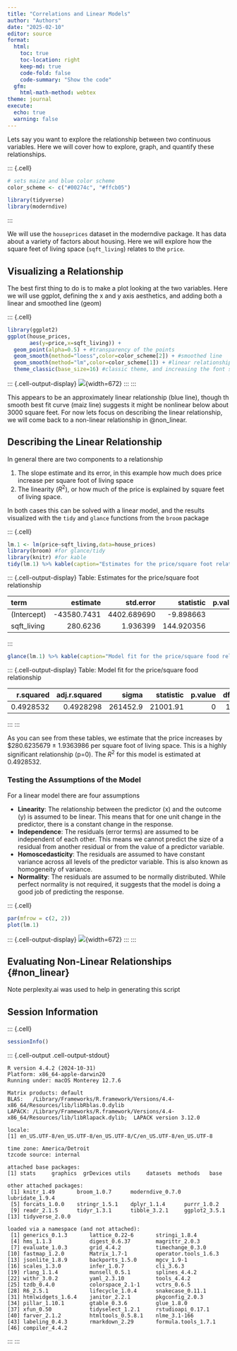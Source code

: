 ```yaml
---
title: "Correlations and Linear Models"
author: "Authors"
date: "2025-02-10"
editor: source
format: 
  html:
    toc: true
    toc-location: right
    keep-md: true
    code-fold: false
    code-summary: "Show the code"
  gfm:
    html-math-method: webtex
theme: journal
execute:
  echo: true
  warning: false
---
```




Lets say you want to explore the relationship between two continuous variables.  Here we will cover how to explore, graph, and quantify these relationships.


::: {.cell}

```{.r .cell-code}
# sets maize and blue color scheme
color_scheme <- c("#00274c", "#ffcb05")

library(tidyverse)
library(moderndive)
```
:::


We will use the `houseprices` dataset in the moderndive package.  It has data about a variety of factors about housing.  Here we will explore how the square feet of living space (`sqft_living`) relates to the `price`.

## Visualizing a Relationship

The best first thing to do is to make a plot looking at the two variables.  Here we will use ggplot, defining the x and y axis aesthetics, and adding both a linear and smoothed line (geom)


::: {.cell}

```{.r .cell-code}
library(ggplot2)
ggplot(house_prices,
       aes(y=price,x=sqft_living)) +
  geom_point(alpha=0.5) + #transparency of the points
  geom_smooth(method="loess",color=color_scheme[2]) + #smoothed line
  geom_smooth(method="lm",color=color_scheme[1]) + #linear relationship
  theme_classic(base_size=16) #classic theme, and increasing the font size
```

::: {.cell-output-display}
![](correlations-linear-models_files/figure-html/price-sqft-living-1.png){width=672}
:::
:::

This appears to be an approximately linear relationship (blue line), though th smooth best fit curve (maiz line) suggests it might be nonlinear below about 3000 square feet.  For now lets focus on describing the linear relationship, we will come back to a non-linear relationship in @non_linear.

## Describing the Linear Relationship

In general there are two components to a relationship

1. The slope estimate and its error, in this example how much does price increase per square foot of living space
2. The linearity ($R^2$), or how much of the price is explained by square feet of living space.

In both cases this can be solved with a linear model, and the results visualized with the `tidy` and `glance` functions from the `broom` package


::: {.cell}

```{.r .cell-code}
lm.1 <- lm(price~sqft_living,data=house_prices)
library(broom) #for glance/tidy
library(knitr) #for kable
tidy(lm.1) %>% kable(caption="Estimates for the price/square foot relationship")
```

::: {.cell-output-display}
Table: Estimates for the price/square foot relationship

|term        |    estimate|   std.error|  statistic| p.value|
|:-----------|-----------:|-----------:|----------:|-------:|
|(Intercept) | -43580.7431| 4402.689690|  -9.898663|       0|
|sqft_living |    280.6236|    1.936399| 144.920356|       0|
:::

```{.r .cell-code}
glance(lm.1) %>% kable(caption="Model fit for the price/square food relationship")
```

::: {.cell-output-display}
Table: Model fit for the price/square food relationship

| r.squared| adj.r.squared|    sigma| statistic| p.value| df|    logLik|      AIC|      BIC|     deviance| df.residual|  nobs|
|---------:|-------------:|--------:|---------:|-------:|--:|---------:|--------:|--------:|------------:|-----------:|-----:|
| 0.4928532|     0.4928298| 261452.9|  21001.91|       0|  1| -300267.3| 600540.6| 600564.5| 1.477276e+15|       21611| 21613|
:::
:::


As you can see from these tables, we estimate that the price increases by \$280.6235679 $\pm$ 1.9363986 per square foot of living space.  This is a highly significant relationship (p=0).  The $R^2$ for this model is estimated at 0.4928532.

### Testing the Assumptions of the Model

For a linear model there are four assumptions

* **Linearity**: The relationship between the predictor (x) and the outcome (y) is assumed to be linear. This means that for one unit change in the predictor, there is a constant change in the response.
* **Independence**: The residuals (error terms) are assumed to be independent of each other. This means we cannot predict the size of a residual from another residual or from the value of a predictor variable.
* **Homoscedasticity**: The residuals are assumed to have constant variance across all levels of the predictor variable. This is also known as homogeneity of variance.
* **Normality**: The residuals are assumed to be normally distributed. While perfect normality is not required, it suggests that the model is doing a good job of predicting the response.



::: {.cell}

```{.r .cell-code}
par(mfrow = c(2, 2))
plot(lm.1)
```

::: {.cell-output-display}
![](correlations-linear-models_files/figure-html/lm-assumptions-1.png){width=672}
:::
:::


## Evaluating Non-Linear Relationships {#non_linear}

Note perplexity.ai was used to help in generating this script

## Session Information


::: {.cell}

```{.r .cell-code}
sessionInfo()
```

::: {.cell-output .cell-output-stdout}
```
R version 4.4.2 (2024-10-31)
Platform: x86_64-apple-darwin20
Running under: macOS Monterey 12.7.6

Matrix products: default
BLAS:   /Library/Frameworks/R.framework/Versions/4.4-x86_64/Resources/lib/libRblas.0.dylib 
LAPACK: /Library/Frameworks/R.framework/Versions/4.4-x86_64/Resources/lib/libRlapack.dylib;  LAPACK version 3.12.0

locale:
[1] en_US.UTF-8/en_US.UTF-8/en_US.UTF-8/C/en_US.UTF-8/en_US.UTF-8

time zone: America/Detroit
tzcode source: internal

attached base packages:
[1] stats     graphics  grDevices utils     datasets  methods   base     

other attached packages:
 [1] knitr_1.49       broom_1.0.7      moderndive_0.7.0 lubridate_1.9.4 
 [5] forcats_1.0.0    stringr_1.5.1    dplyr_1.1.4      purrr_1.0.2     
 [9] readr_2.1.5      tidyr_1.3.1      tibble_3.2.1     ggplot2_3.5.1   
[13] tidyverse_2.0.0 

loaded via a namespace (and not attached):
 [1] generics_0.1.3       lattice_0.22-6       stringi_1.8.4       
 [4] hms_1.1.3            digest_0.6.37        magrittr_2.0.3      
 [7] evaluate_1.0.3       grid_4.4.2           timechange_0.3.0    
[10] fastmap_1.2.0        Matrix_1.7-1         operator.tools_1.6.3
[13] jsonlite_1.8.9       backports_1.5.0      mgcv_1.9-1          
[16] scales_1.3.0         infer_1.0.7          cli_3.6.3           
[19] rlang_1.1.4          munsell_0.5.1        splines_4.4.2       
[22] withr_3.0.2          yaml_2.3.10          tools_4.4.2         
[25] tzdb_0.4.0           colorspace_2.1-1     vctrs_0.6.5         
[28] R6_2.5.1             lifecycle_1.0.4      snakecase_0.11.1    
[31] htmlwidgets_1.6.4    janitor_2.2.1        pkgconfig_2.0.3     
[34] pillar_1.10.1        gtable_0.3.6         glue_1.8.0          
[37] xfun_0.50            tidyselect_1.2.1     rstudioapi_0.17.1   
[40] farver_2.1.2         htmltools_0.5.8.1    nlme_3.1-166        
[43] labeling_0.4.3       rmarkdown_2.29       formula.tools_1.7.1 
[46] compiler_4.4.2      
```
:::
:::

